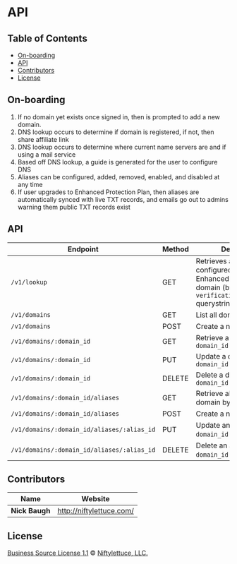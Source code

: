 # API


## Table of Contents

* [On-boarding](#on-boarding)
* [API](#api-1)
* [Contributors](#contributors)
* [License](#license)


## On-boarding

1. If no domain yet exists once signed in, then is prompted to add a new domain.
2. DNS lookup occurs to determine if domain is registered, if not, then share affiliate link
3. DNS lookup occurs to determine where current name servers are and if using a mail service
4. Based off DNS lookup, a guide is generated for the user to configure DNS
5. Aliases can be configured, added, removed, enabled, and disabled at any time
6. If user upgrades to Enhanced Protection Plan, then aliases are automatically synced with live TXT records, and emails go out to admins warning them public TXT records exist


## API

| Endpoint                                   | Method | Description                                                                                                       |
| ------------------------------------------ | ------ | ----------------------------------------------------------------------------------------------------------------- |
| `/v1/lookup`                               | GET    | Retrieves aliases configured for an Enhanced Protection plan domain (by `?verification_record=value` querystring) |
| `/v1/domains`                              | GET    | List all domains                                                                                                  |
| `/v1/domains`                              | POST   | Create a new domain                                                                                               |
| `/v1/domains/:domain_id`                   | GET    | Retrieve a domain by `domain_id`                                                                                  |
| `/v1/domains/:domain_id`                   | PUT    | Update a domain by `domain_id`                                                                                    |
| `/v1/domains/:domain_id`                   | DELETE | Delete a domain by `domain_id`                                                                                    |
| `/v1/domains/:domain_id/aliases`           | GET    | Retrieve all aliases for a domain by `domain_id`                                                                  |
| `/v1/domains/:domain_id/aliases`           | POST   | Create a new alias                                                                                                |
| `/v1/domains/:domain_id/aliases/:alias_id` | PUT    | Update an alias by `domain_id` and `alias_id`                                                                     |
| `/v1/domains/:domain_id/aliases/:alias_id` | DELETE | Delete an alias by `domain_id` and `alias_id`                                                                     |


## Contributors

| Name           | Website                    |
| -------------- | -------------------------- |
| **Nick Baugh** | <http://niftylettuce.com/> |


## License

[Business Source License 1.1](https://github.com/forwardemail/forwardemail.net/blob/master/LICENSE) © [Niftylettuce, LLC.](https://niftylettuce.com/)


## 
